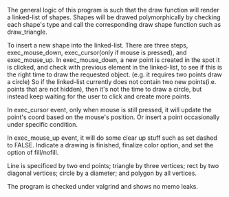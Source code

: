 The general logic of this program is such that the draw function will render a linked-list of shapes. Shapes will be drawed polymorphically by checking each shape's type and call the corresponding draw shape function such as draw_triangle.

To insert a new shape into the linked-list. There are three steps, exec_mouse_down, exec_cursor(only if mouse is pressed), and exec_mouse_up. In exec_mouse_down, a new point is created in the spot it is clicked, and check with previous element in the linked-list, to see if this is the right time to draw the requested object. (e.g. it requires two points draw a circle) So if the linked-list currently does not contain two new points(i.e. points that are not hidden), then it's not the time to draw a circle, but instead keep waiting for the user to click and create more points.

In exec_cursor event, only when mouse is still pressed, it will update the point's coord based on the mouse's position. Or insert a point occasionally under specific condition.

In exec_mouse_up event, it will do some clear up stuff such as set dashed to FALSE. Indicate a drawing is finished, finalize color option, and set the option of fill/nofill.

Line is specificed by two end points; triangle by three vertices; rect by two diagonal vertices; circle by a diameter; and polygon by all vertices.

The program is checked under valgrind and shows no memo leaks.
